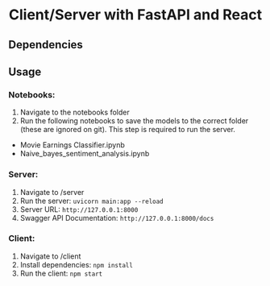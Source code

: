 <h1 align="center">Client/Server with FastAPI and React</h1>
<p>
</p>

## Dependencies

## Usage

### Notebooks:
1. Navigate to the notebooks folder
2. Run the following notebooks to save the models to the correct folder (these are ignored on git). This step is required to run the server.
- Movie Earnings Classifier.ipynb
- Naive_bayes_sentiment_analysis.ipynb

### Server:
1. Navigate to /server
2. Run the server: `uvicorn main:app --reload`
3. Server URL: `http://127.0.0.1:8000`
4. Swagger API Documentation: `http://127.0.0.1:8000/docs`

### Client:
1. Navigate to /client
2. Install dependencies: `npm install`
3. Run the client: `npm start`

